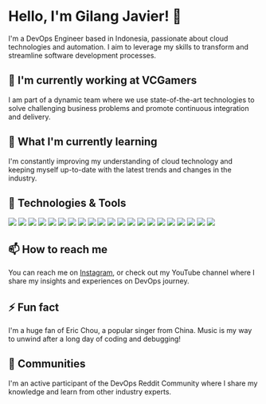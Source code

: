 # Hello, I'm Gilang Javier! 👋 

I'm a DevOps Engineer based in Indonesia, passionate about cloud technologies and automation. I aim to leverage my skills to transform and streamline software development processes.

## 🔭 I'm currently working at VCGamers
I am part of a dynamic team where we use state-of-the-art technologies to solve challenging business problems and promote continuous integration and delivery.

## 🌱 What I'm currently learning
I'm constantly improving my understanding of cloud technology and keeping myself up-to-date with the latest trends and changes in the industry.

## 🔧 Technologies & Tools
![](https://img.shields.io/badge/AWS-232F3E?style=for-the-badge&logo=amazon-aws&logoColor=white)
![](https://img.shields.io/badge/Azure-0089D6?style=for-the-badge&logo=microsoft-azure&logoColor=white)
![](https://img.shields.io/badge/GoogleCloud-4285F4?style=for-the-badge&logo=google-cloud&logoColor=white)
![](https://img.shields.io/badge/DigitalOcean-0080FF?style=for-the-badge&logo=digitalocean&logoColor=white)
![](https://img.shields.io/badge/Jenkins-D24939?style=for-the-badge&logo=jenkins&logoColor=white)
![](https://img.shields.io/badge/Ansible-EE0000?style=for-the-badge&logo=ansible&logoColor=white)
![](https://img.shields.io/badge/Database-4479A1?style=for-the-badge&logo=mysql&logoColor=white)
![](https://img.shields.io/badge/Docker_Swarm-2496ED?style=for-the-badge&logo=docker&logoColor=white)
![](https://img.shields.io/badge/ArgoCD-0AB5A1?style=for-the-badge&logo=argocd&logoColor=white)
![](https://img.shields.io/badge/Terraform-7B42BC?style=for-the-badge&logo=terraform&logoColor=white)
![](https://img.shields.io/badge/Docker-2496ED?style=for-the-badge&logo=docker&logoColor=white)
![](https://img.shields.io/badge/Kubernetes-326CE5?style=for-the-badge&logo=kubernetes&logoColor=white)
![](https://img.shields.io/badge/ELK-005571?style=for-the-badge&logo=elastic-stack&logoColor=white)
![](https://img.shields.io/badge/Prometheus-E6522C?style=for-the-badge&logo=prometheus&logoColor=white)
![](https://img.shields.io/badge/Grafana-F46800?style=for-the-badge&logo=grafana&logoColor=white)
![](https://img.shields.io/badge/Harness-FFDC2F?style=for-the-badge&logo=harness&logoColor=white)
![](https://img.shields.io/badge/GitLab-FCA121?style=for-the-badge&logo=gitlab&logoColor=white)
![](https://img.shields.io/badge/GitHub-181717?style=for-the-badge&logo=github&logoColor=white)
![](https://img.shields.io/badge/SonarQube-4E9BCD?style=for-the-badge&logo=sonarqube&logoColor=white)
![](https://img.shields.io/badge/Helm-0F1689?style=for-the-badge&logo=helm&logoColor=white)
![](https://img.shields.io/badge/Vault-000000?style=for-the-badge&logo=vault&logoColor=white)


## 📫 How to reach me
You can reach me on [Instagram](https://instagram.com/gilangjavier), or check out my YouTube channel where I share my insights and experiences on DevOps journey.

## ⚡ Fun fact
I'm a huge fan of Eric Chou, a popular singer from China. Music is my way to unwind after a long day of coding and debugging!

## 💼 Communities
I'm an active participant of the DevOps Reddit Community where I share my knowledge and learn from other industry experts.
